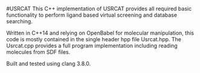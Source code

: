 #USRCAT
This C++ implementation of USRCAT provides all required basic functionality to perform ligand based virtual screening and database searching.

Written in C++14 and relying on OpenBabel for molecular manipulation, this code is mostly contained in the single header hpp file Usrcat.hpp.  The Usrcat.cpp provides a full program implementation including reading molecules from SDF files.

Built and tested using clang 3.8.0.